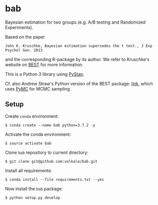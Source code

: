 # bab

Bayesian estimation for two groups (e.g. A/B testing and Randomized Experiments).

Based on the paper

    John K. Kruschke, Bayesian estimation supersedes the t test., J Exp Psychol Gen. 2013

and the corresponding R-package by its author.
We refer to Kruschke's website on [BEST](http://www.indiana.edu/~kruschke/BEST/) for more information.

This is a Python 3 library using [PyStan](https://pystan.readthedocs.io/en/latest/).

Cf. also Andrew Straw's Python version of the BEST package: [link](https://github.com/strawlab/best),
which uses [PyMC](https://github.com/pymc-devs/pymc) for MCMC sampling.

## Setup

Create `conda` environment:

    $ conda create --name bab python=3.7.2 -y

Activate the conda environment:

    $ source activate bab

Clone `bab` repository to current directory:

    $ git clone git@github.com:volkale/bab.git

Install all requirements:

    $ conda install --file requirements.txt --yes

Now install the `bab` package:

    $ python setup.py develop
